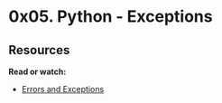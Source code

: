 # 0x05. Python - Exceptions

## Resources

**Read or watch:**

* [Errors and Exceptions](https://www.docs.python.org/3/tutorial/error.html)
